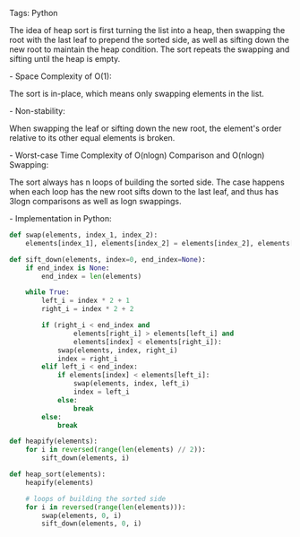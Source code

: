 Tags: Python

The idea of heap sort is first turning the list into a heap, then swapping the root with the last leaf to prepend the sorted side, as well as sifting down the new root to maintain the heap condition. The sort repeats the swapping and sifting until the heap is empty.

\- Space Complexity of O(1):

The sort is in-place, which means only swapping elements in the list.

\- Non-stability:

When swapping the leaf or sifting down the new root, the element's order relative to its other equal elements is broken.

\- Worst-case Time Complexity of O(nlogn) Comparison and O(nlogn) Swapping:

The sort always has n loops of building the sorted side. The case happens when each loop has the new root sifts down to the last leaf, and thus has 3logn comparisons as well as logn swappings.

\- Implementation in Python:

```python
def swap(elements, index_1, index_2):
    elements[index_1], elements[index_2] = elements[index_2], elements[index_1]

def sift_down(elements, index=0, end_index=None):
    if end_index is None:
        end_index = len(elements)

    while True:
        left_i = index * 2 + 1
        right_i = index * 2 + 2

        if (right_i < end_index and
                elements[right_i] > elements[left_i] and
                elements[index] < elements[right_i]):
            swap(elements, index, right_i)
            index = right_i
        elif left_i < end_index:
            if elements[index] < elements[left_i]:
                swap(elements, index, left_i)
                index = left_i
            else:
                break
        else:
            break

def heapify(elements):
    for i in reversed(range(len(elements) // 2)):
        sift_down(elements, i)

def heap_sort(elements):
    heapify(elements)

    # loops of building the sorted side
    for i in reversed(range(len(elements))):
        swap(elements, 0, i)
        sift_down(elements, 0, i)
```
